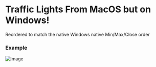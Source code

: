 # Traffic Lights From MacOS but on Windows!

Reordered to match the native Windows native Min/Max/Close order
### Example
![image](https://github.com/dyerbetes/assets/blob/main/image.png)
